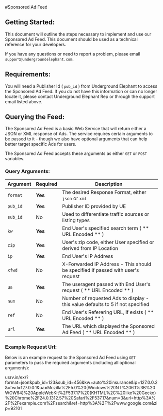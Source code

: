 #Sponsored Ad Feed


## Getting Started:

This document will outline the steps necessary to implement and use our Sponsored Ad Feed.  This document should be used as a technical reference for your developers.

If you have any questions or need to report a problem, please email `support@undergroundelephant.com`.


## Requirements:

You will need a Publisher Id ( `pub_id` ) from Underground Elephant to access the Sponsored Ad Feed.
If you do not have this information or can no longer locate it, please contact Underground Elephant Rep or through the support email listed above.


## Querying the Feed:

The Sponsored Ad Feed is a basic Web Service that will return either a JSON or XML response of Ads.  The service requires certain arguments to be passed to it - though we also have optional arguments that can help better target specific Ads for users.

The Sponsored Ad Feed accepts these arguments as either `GET` or `POST` variables.


### Query Arguments:

Argument | Required | Description
--- | --- | ---
`format` | **Yes** | The desired Response Format, either `json` or `xml`
`pub_id` | **Yes** | Publisher ID provided by UE
`sub_id` | No | Used to differentiate traffic sources or listing types
`kw` | **Yes** | End User's specified search term ( ** URL Encoded ** )
`zip` | **Yes** | User's zip code, either User specified or derived from IP Location
`ip` | **Yes** | End User's IP Address
`xfwd` | No | X-Forwarded IP Address - This should be specified if passed with user's request
`ua` | **Yes** | The useragent passed with End User's request ( ** URL Encoded ** )
`num` | No | Number of requested Ads to display - this value defaults to 5 if not specified
`ref` | No | End User's Referering URL, if exists ( ** URL Encoded ** )
`url` | **Yes** | The URL which displayed the Sponsored Ad Feed ( ** URL Encoded ** )


### Example Request Url:

Below is an example request to the Sponsored Ad Feed using `GET` parameters to pass the required arguments (including all optional arguments):

usrv.in/ex/?format=json&pub_id=123&sub_id=456&kw=auto%20insurance&ip=127.0.0.2&xfwd=127.0.0.1&ua=Mozilla%2F5.0%20(Windows%20NT%206.1%3B%20WOW64)%20AppleWebKit%2F537.17%20(KHTML%2C%20like%20Gecko)%20Chrome%2F24.0.1312.57%20Safari%2F537.17&num=3&url=http%3A%2F%2Fexample.com%2Fsearch&ref=http%3A%2F%2Fwww.google.com&zip=92101

